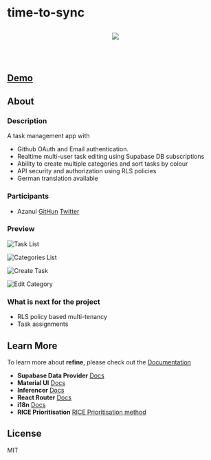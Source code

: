# time-to-sync

<div align="center" style="margin: 30px;">
    <a href="https://prismatic-selkie-9d9316.netlify.app">
    <img src="https://res.cloudinary.com/practicaldev/image/fetch/s--yq5bGQw7--/c_imagga_scale,f_auto,fl_progressive,h_420,q_auto,w_1000/https://dev-to-uploads.s3.amazonaws.com/uploads/articles/7073aq36sbtr01cj088l.png"  align="center" />
    </a>
</div>
<br/>


## <a href="https://prismatic-selkie-9d9316.netlify.app">Demo</a>

## About

### Description

A task management app with
- Github OAuth and Email authentication.
- Realtime multi-user task editing using Supabase DB subscriptions
- Ability to create multiple categories and sort tasks by colour
- API security and authorization using RLS policies
- German translation available

### Participants

- Azanul [GitHun](https://github.com/Azanul) [Twitter](https://twitter.com/AzanulZ)

### Preview

![Task List](https://dev-to-uploads.s3.amazonaws.com/uploads/articles/esy6ohaa8vzqmgef6bqi.png)

![Categories List](https://dev-to-uploads.s3.amazonaws.com/uploads/articles/tj6bc5b3m8ft1vr2injr.png)

![Create Task](https://dev-to-uploads.s3.amazonaws.com/uploads/articles/7trbqw5dmik5p93lhm31.png)

![Edit Category](https://dev-to-uploads.s3.amazonaws.com/uploads/articles/ux6996wwi9xe4cnumern.png)


### What is next for the project
- RLS policy based multi-tenancy
- Task assignments

## Learn More

To learn more about **refine**, please check out the [Documentation](https://refine.dev/docs)

- **Supabase Data Provider** [Docs](https://refine.dev/docs/core/providers/data-provider/#overview)
- **Material UI** [Docs](https://refine.dev/docs/ui-frameworks/mui/tutorial/)
- **Inferencer** [Docs](https://refine.dev/docs/packages/documentation/inferencer)
- **React Router** [Docs](https://refine.dev/docs/core/providers/router-provider/)
- **i18n** [Docs](https://refine.dev/docs/core/providers/i18n-provider/)
- **RICE Prioritisation** [RICE Prioritisation method](https://timeular.com/blog/rice-method/)

## License

MIT
